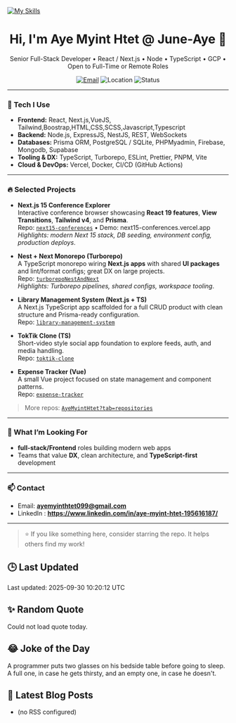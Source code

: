[![My Skills](https://skillicons.dev/icons?i=js,nextjs,react,,reduxnodejs,rabbitmq,pug,html,css,bootstrap,mongodb,mysql,docker,express,firebase,git,heroku,babel)](https://skillicons.dev)
<!-- Profile README for github.com/AyeMyintHtet -->

<h1 align="center">Hi, I'm Aye Myint Htet @ June-Aye 👋</h1>
<p align="center">
  Senior Full-Stack Developer • React / Next.js • Node • TypeScript • GCP • Open to Full-Time or Remote Roles
</p>

<p align="center">
  <a href="mailto:ayemyinthtet099@gmail.com"><img alt="Email" src="https://img.shields.io/badge/Email-ayemyinthtet099%40gmail.com-informational?logo=gmail"></a>
  <img alt="Location" src="https://img.shields.io/badge/Bangkok-Thailand-ff69b4">
  <!-- <img alt="Status" src="https://img.shields.io/badge/Open%20to-Remote%20Work-brightgreen"> -->
  <img alt="Status" src="https://img.shields.io/badge/OpenTo-Full%20Time%20or%20Remote%20Work-brightgreen">
</p>

---

### 🧰 Tech I Use
- **Frontend:** React, Next.js,VueJS, Tailwind,Boostrap,HTML,CSS,SCSS,Javascript,Typescript
- **Backend:** Node.js, ExpressJS, NestJS, REST, WebSockets
- **Databases:** Prisma ORM, PostgreSQL / SQLite, PHPMyadmin, Firebase, Mongodb, Supabase
- **Tooling & DX:** TypeScript, Turborepo, ESLint, Prettier, PNPM, Vite
- **Cloud & DevOps:** Vercel, Docker, CI/CD (GitHub Actions)

---

### 🔥 Selected Projects

- **Next.js 15 Conference Explorer**  
  Interactive conference browser showcasing **React 19 features**, **View Transitions**, **Tailwind v4**, and **Prisma**.  
  Repo: [`next15-conferences`](https://github.com/AyeMyintHtet/next15-conferences) • Demo: next15-conferences.vercel.app  
  _Highlights: modern Next 15 stack, DB seeding, environment config, production deploys_.

- **Nest + Next Monorepo (Turborepo)**  
  A TypeScript monorepo wiring **Next.js apps** with shared **UI packages** and lint/format configs; great DX on large projects.  
  Repo: [`turborepoNestAndNext`](https://github.com/AyeMyintHtet/turborepoNestAndNext)  
  _Highlights: Turborepo pipelines, shared configs, workspace tooling_.

- **Library Management System (Next.js + TS)**  
  A Next.js TypeScript app scaffolded for a full CRUD product with clean structure and Prisma-ready configuration.  
  Repo: [`library-management-system`](https://github.com/AyeMyintHtet/library-management-system)

- **TokTik Clone (TS)**  
  Short-video style social app foundation to explore feeds, auth, and media handling.  
  Repo: [`toktik-clone`](https://github.com/AyeMyintHtet/toktik-clone)

- **Expense Tracker (Vue)**  
  A small Vue project focused on state management and component patterns.  
  Repo: [`expense-tracker`](https://github.com/AyeMyintHtet/expense-tracker)

> More repos: [`AyeMyintHtet?tab=repositories`](https://github.com/AyeMyintHtet?tab=repositories)

---

### 💼 What I’m Looking For
- **full-stack/Frontend** roles building modern web apps
- Teams that value **DX**, clean architecture, and **TypeScript-first** development

---

### 📫 Contact
- Email: **ayemyinthtet099@gmail.com**
- LinkedIn : **https://www.linkedin.com/in/aye-myint-htet-195616187/**

---

> ⭐ If you like something here, consider starring the repo. It helps others find my work!
## 🕒 Last Updated
<!--START_SECTION:updated-->
Last updated: 2025-09-30 10:20:12 UTC
<!--END_SECTION:updated-->

## ✨ Random Quote
<!--START_SECTION:quote-->
Could not load quote today.
<!--END_SECTION:quote-->

## 😂 Joke of the Day
<!--START_SECTION:joke-->
A programmer puts two glasses on his bedside table before going to sleep. A full one, in case he gets thirsty, and an empty one, in case he doesn't.
<!--END_SECTION:joke-->

## 📝 Latest Blog Posts
<!--START_SECTION:blog-->
- (no RSS configured)
<!--END_SECTION:blog-->


